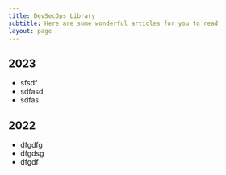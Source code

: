 ```yaml
---
title: DevSecOps Library
subtitle: Here are some wonderful articles for you to read
layout: page
---
```

## 2023
- sfsdf
- sdfasd
- sdfas

## 2022
- dfgdfg
- dfgdsg
- dfgdf
